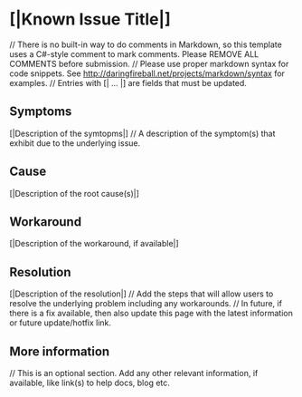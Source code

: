 # [|Known Issue Title|]
// There is no built-in way to do comments in Markdown, so this template uses a C#-style comment to mark comments. Please REMOVE ALL COMMENTS before submission.
// Please use proper markdown syntax for code snippets. See http://daringfireball.net/projects/markdown/syntax for examples.
// Entries with [| ... |] are fields that must be updated.

## Symptoms
[|Description of the symtopms|]
// A description of the symptom(s) that exhibit due to the  underlying issue. 

## Cause
[|Description of the root cause(s)|]

## Workaround 
[|Description of the workaround, if available|]

## Resolution
[|Description of the resolution|]
// Add the steps that will allow users to resolve the underlying problem including any workarounds. 
// In future, if there is a fix available, then also update this page with the latest information or future update/hotfix link.

## More information
// This is an optional section. Add any other relevant information, if available, like link(s) to help docs, blog etc. 
